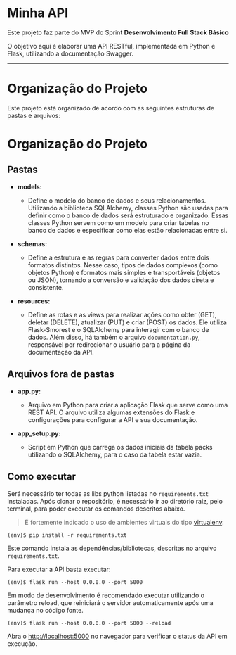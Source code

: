 # Minha API

Este projeto faz parte do MVP do Sprint **Desenvolvimento Full Stack Básico**

O objetivo aqui é elaborar uma API RESTful, implementada em Python e Flask, utilizando
a documentação Swagger.

---

# Organização do Projeto

Este projeto está organizado de acordo com as seguintes estruturas de pastas e arquivos:

# Organização do Projeto

## Pastas

- **models:**

  - Define o modelo do banco de dados e seus relacionamentos. Utilizando a biblioteca SQLAlchemy, classes Python são usadas para definir como o banco de dados será estruturado e organizado. Essas classes Python servem como um modelo para criar tabelas no banco de dados e especificar como elas estão relacionadas entre si.

- **schemas:**

  - Define a estrutura e as regras para converter dados entre dois formatos distintos. Nesse caso, tipos de dados complexos (como objetos Python) e formatos mais simples e transportáveis (objetos ou JSON), tornando a conversão e validação dos dados direta e consistente.

- **resources:**
  - Define as rotas e as views para realizar ações como obter (GET), deletar (DELETE), atualizar (PUT) e criar (POST) os dados. Ele utiliza Flask-Smorest e o SQLAlchemy para interagir com o banco de dados. Além disso, há também o arquivo `documentation.py`, responsável por redirecionar o usuário para a página da documentação da API.

## Arquivos fora de pastas

- **app.py:**

  - Arquivo em Python para criar a aplicação Flask que serve como uma REST API. O arquivo utiliza algumas extensões do Flask e configurações para configurar a API e sua documentação.

- **app_setup.py:**

  - Script em Python que carrega os dados iniciais da tabela packs utilizando o SQLAlchemy, para o caso da tabela estar vazia.

## Como executar

Será necessário ter todas as libs python listadas no `requirements.txt` instaladas.
Após clonar o repositório, é necessário ir ao diretório raiz, pelo terminal, para poder executar os comandos descritos abaixo.

> É fortemente indicado o uso de ambientes virtuais do tipo [virtualenv](https://virtualenv.pypa.io/en/latest/installation.html).

```
(env)$ pip install -r requirements.txt
```

Este comando instala as dependências/bibliotecas, descritas no arquivo `requirements.txt`.

Para executar a API basta executar:

```
(env)$ flask run --host 0.0.0.0 --port 5000
```

Em modo de desenvolvimento é recomendado executar utilizando o parâmetro reload, que reiniciará o servidor
automaticamente após uma mudança no código fonte.

```
(env)$ flask run --host 0.0.0.0 --port 5000 --reload
```

Abra o [http://localhost:5000](http://localhost:5000) no navegador para verificar o status da API em execução.
